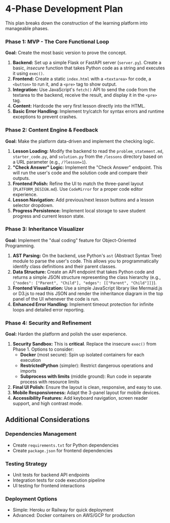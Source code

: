 # 4-Phase Development Plan

This plan breaks down the construction of the learning platform into manageable phases.

### Phase 1: MVP - The Core Functional Loop 

**Goal:** Create the most basic version to prove the concept.

1. **Backend:** Set up a simple Flask or FastAPI server (`server.py`). Create a basic, *insecure* function that takes Python code as a string and executes it using `exec()`.
2. **Frontend:** Create a static `index.html` with a `<textarea>` for code, a `<button>` to run it, and a `<pre>` tag to show output.
3. **Integration:** Use JavaScript's `fetch()` API to send the code from the textarea to the backend, receive the result, and display it in the `<pre>` tag.
4. **Content:** Hardcode the very first lesson directly into the HTML.
5. **Basic Error Handling:** Implement try/catch for syntax errors and runtime exceptions to prevent crashes.

### Phase 2: Content Engine & Feedback 

**Goal:** Make the platform data-driven and implement the checking logic.

1. **Lesson Loading:** Modify the backend to read the `problem_statement.md`, `starter_code.py`, and `solution.py` from the `/lessons` directory based on a URL parameter (e.g., `/?lesson=1`).
2. **"Check Answer" Logic:** Implement the "Check Answer" endpoint. This will run the user's code and the solution code and compare their outputs.
3. **Frontend Polish:** Refine the UI to match the three-panel layout (`PLATFORM_DESIGN.md`). Use `CodeMirror` for a proper code editor experience.
4. **Lesson Navigation:** Add previous/next lesson buttons and a lesson selector dropdown.
5. **Progress Persistence:** Implement local storage to save student progress and current lesson state.

### Phase 3: Inheritance Visualizer 

**Goal:** Implement the "dual coding" feature for Object-Oriented Programming.

1. **AST Parsing:** On the backend, use Python's `ast` (Abstract Syntax Tree) module to parse the user's code. This allows you to programmatically identify class definitions and their parent classes.
2. **Data Structure:** Create an API endpoint that takes Python code and returns a simple JSON structure representing the class hierarchy (e.g., `{"nodes": ["Parent", "Child"], "edges": [["Parent", "Child"]]}`).
3. **Frontend Visualization:** Use a simple JavaScript library like Mermaid.js or D3.js to read this JSON and render the inheritance diagram in the top panel of the UI whenever the code is run.
4. **Enhanced Error Handling:** Implement timeout protection for infinite loops and detailed error reporting.

### Phase 4: Security and Refinement 

**Goal:** Harden the platform and polish the user experience.

1. **Security Sandbox:** This is **critical**. Replace the insecure `exec()` from Phase 1. Options to consider:
   - **Docker** (most secure): Spin up isolated containers for each execution
   - **RestrictedPython** (simpler): Restrict dangerous operations and imports
   - **Subprocess with limits** (middle ground): Run code in separate process with resource limits
2. **Final UI Polish:** Ensure the layout is clean, responsive, and easy to use.
3. **Mobile Responsiveness:** Adapt the 3-panel layout for mobile devices.
4. **Accessibility Features:** Add keyboard navigation, screen reader support, and high contrast mode.

## Additional Considerations

### Dependencies Management
- Create `requirements.txt` for Python dependencies
- Create `package.json` for frontend dependencies

### Testing Strategy
- Unit tests for backend API endpoints
- Integration tests for code execution pipeline
- UI testing for frontend interactions

### Deployment Options
- Simple: Heroku or Railway for quick deployment
- Advanced: Docker containers on AWS/GCP for production
